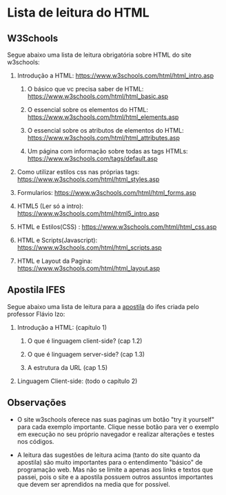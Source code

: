 # Lista de leitura do HTML

## W3Schools
Segue abaixo uma lista de leitura obrigatória sobre HTML do site w3schools:

1. Introdução a HTML: https://www.w3schools.com/html/html_intro.asp

    1. O básico que vc precisa saber de HTML: https://www.w3schools.com/html/html_basic.asp

    2. O essencial sobre os elementos do HTML: https://www.w3schools.com/html/html_elements.asp

    3. O essencial sobre os atributos de elementos do HTML: https://www.w3schools.com/html/html_attributes.asp
    4. Um página com informação sobre todas as tags HTMLs: https://www.w3schools.com/tags/default.asp

2. Como utilizar estilos css nas próprias tags: https://www.w3schools.com/html/html_styles.asp

3. Formularios: https://www.w3schools.com/html/html_forms.asp

4. HTML5 (Ler só a intro): https://www.w3schools.com/html/html5_intro.asp

5. HTML e Estilos(CSS) : https://www.w3schools.com/html/html_css.asp

6. HTML e Scripts(Javascript): https://www.w3schools.com/html/html_scripts.asp

7. HTML e Layout da Pagina: https://www.w3schools.com/html/html_layout.asp


## Apostila IFES
Segue abaixo uma lista de leitura para a [apostila](apostila-flavio-izo.pdf) do ifes criada pelo professor Flávio Izo:

1. Introdução a HTML: (capítulo 1)
    
    1. O que é linguagem client-side? (cap 1.2)
    
    2. O que é linguagem server-side? (cap 1.3)
    
    3. A estrutura da URL (cap 1.5)
    
2. Linguagem Client-side: (todo o capítulo 2)


## Observações
* O site w3schools oferece nas suas paginas um botão "try it yourself" para cada exemplo importante. Clique nesse botão para ver o exemplo em execução no seu próprio navegador e realizar alterações e testes nos códigos.

* A leitura das sugestões de leitura acima (tanto do site quanto da apostila) são muito importantes para o entendimento "básico" de programação web. Mas não se limite a apenas aos links e textos que passei, pois o site e a apostila possuem outros assuntos importantes que devem ser aprendidos na media que for possível.
